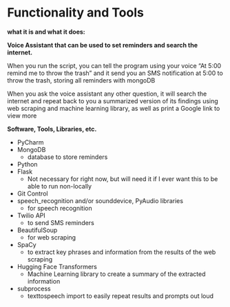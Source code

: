 # Functionality and Tools

**what it is and what it does:**

**Voice Assistant that can be used to set reminders and search the internet.**

When you run the script, you can tell the program using your voice “At 5:00 remind me to throw the trash” and it send you an SMS notification at 5:00 to throw the trash, storing all reminders with mongoDB

When you ask the voice assistant any other question, it will search the internet and repeat back to you a summarized version of its findings using web scraping and machine learning library, as well as print a Google link to view more

**Software, Tools, Libraries, etc.**

- PyCharm
- MongoDB
    - database to store reminders
- Python
- Flask
    - Not necessary for right now, but will need it if I ever want this to be able to run non-locally
- Git Control
- speech_recognition and/or sounddevice, PyAudio libraries
    - for speech recognition
- Twilio API
    - to send SMS reminders
- BeautifulSoup
    - for web scraping
- SpaCy
    - to extract key phrases and information from the results of the web scraping
- Hugging Face Transformers
    - Machine Learning library to create a summary of the extracted information
- subprocess
    - texttospeech import to easily repeat results and prompts out loud
